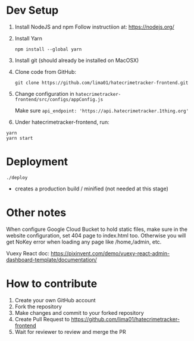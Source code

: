 # Dev Setup

1. Install NodeJS and npm
    Follow instructiion at: https://nodejs.org/
2. Install Yarn
    
    `npm install --global yarn`
3. Install git (should already be installed on MacOSX)
4. Clone code from GitHub:
    
    `git clone https://github.com/lima01/hatecrimetracker-frontend.git`

5. Change configuration in `hatecrimetracker-frontend/src/configs/appConfig.js`

    Make sure `api_endpoint: 'https://api.hatecrimetracker.1thing.org'`

6. Under hatecrimetracker-frontend, run:
```
yarn
yarn start
```

# Deployment

`./deploy`
- creates a production build / minified (not needed at this stage)

# Other notes
When configure Google Cloud Bucket to hold static files, make sure in the website configuration, 
set 404 page to index.html too. Otherwise you will get NoKey error when loading any page like /home,/admin, etc.

Vuexy React doc: https://pixinvent.com/demo/vuexy-react-admin-dashboard-template/documentation/

# How to contribute

1. Create your own GitHub account
2. Fork the repository
3. Make changes and commit to your forked repository
4. Create Pull Request to https://github.com/lima01/hatecrimetracker-frontend
5. Wait for reviewer to review and merge the PR
 